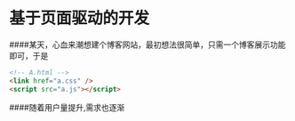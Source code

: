 # 基于页面驱动的开发


####某天，心血来潮想建个博客网站，最初想法很简单，只需一个博客展示功能即可，于是
```html
<!-- A.html -->
<link href="a.css" />
<script src="a.js"></script>
```
####随着用户量提升,需求也逐渐